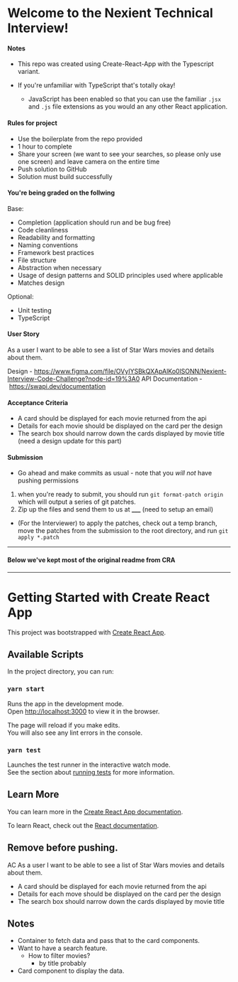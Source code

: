 # Welcome to the Nexient Technical Interview!

#### Notes

- This repo was created using Create-React-App with the Typescript variant.
- If you're unfamiliar with TypeScript that's totally okay!

  - JavaScript has been enabled so that you can use the familiar `.jsx` and `.js` file extensions as you would an any other React application.

#### Rules for project

- Use the boilerplate from the repo provided
- 1 hour to complete
- Share your screen (we want to see your searches, so please only use one screen) and leave camera on the entire time
- Push solution to GitHub
- Solution must build successfully

#### You're being graded on the follwing

Base:
  - Completion (application should run and be bug free)
  - Code cleanliness
  - Readability and formatting
  - Naming conventions
  - Framework best practices
  - File structure
  - Abstraction when necessary
  - Usage of design patterns and SOLID principles used where applicable
  - Matches design

Optional:
  - Unit testing
  - TypeScript

#### User Story

As a user I want to be able to see a list of Star Wars movies and details about them.

Design - https://www.figma.com/file/OVyIYSBkQXApAlKo0lSONN/Nexient-Interview-Code-Challenge?node-id=19%3A0
API Documentation - https://swapi.dev/documentation

#### Acceptance Criteria

 - A card should be displayed for each movie returned from the api
 - Details for each movie should be displayed on the card per the design
 - The search box should narrow down the cards displayed by movie title (need a design update for this part)

#### Submission

- Go ahead and make commits as usual - note that you _will not_ have pushing permissions

1. when you're ready to submit, you should run `git format-patch origin` which will output a series of git patches.
2. Zip up the files and send them to us at **\_\_\_** (need to setup an email)

- (For the Interviewer) to apply the patches, check out a temp branch, move the patches from the submission to the root directory, and run `git apply *.patch`

---

#### Below we've kept most of the original readme from CRA

---

# Getting Started with Create React App

This project was bootstrapped with [Create React App](https://github.com/facebook/create-react-app).

## Available Scripts

In the project directory, you can run:

### `yarn start`

Runs the app in the development mode.\
Open [http://localhost:3000](http://localhost:3000) to view it in the browser.

The page will reload if you make edits.\
You will also see any lint errors in the console.

### `yarn test`

Launches the test runner in the interactive watch mode.\
See the section about [running tests](https://facebook.github.io/create-react-app/docs/running-tests) for more information.

## Learn More

You can learn more in the [Create React App documentation](https://facebook.github.io/create-react-app/docs/getting-started).

To learn React, check out the [React documentation](https://reactjs.org/).

## Remove before pushing.

AC
As a user I want to be able to see a list of Star Wars movies and details about them.

- A card should be displayed for each movie returned from the api
- Details for each move should be displayed on the card per the design
- The search box should narrow down the cards displayed by movie title

## Notes

- Container to fetch data and pass that to the card components.
- Want to have a search feature.
  - How to filter movies?
    - by title probably
- Card component to display the data.